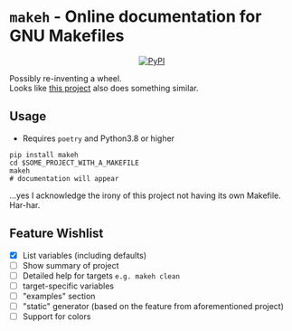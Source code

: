 # `makeh` - Online documentation for GNU Makefiles
<p align="center">
  <a href="https://pypi.org/project/makeh">
    <img alt="PyPI" src="https://img.shields.io/pypi/v/makeh">
  </a>
</p>

Possibly re-inventing a wheel.  
Looks like [this project](https://github.com/ryanvolpe/makehelp) also does something similar.

## Usage

 - Requires `poetry` and Python3.8 or higher

```shell
pip install makeh
cd $SOME_PROJECT_WITH_A_MAKEFILE
makeh
# documentation will appear
```

...yes I acknowledge the irony of this project not having its own Makefile.  
Har-har.

## Feature Wishlist

- [x] List variables (including defaults)
- [ ] Show summary of project
- [ ] Detailed help for targets `e.g. makeh clean`
- [ ] target-specific variables
- [ ] "examples" section
- [ ] "static" generator (based on the feature from aforementioned project)
- [ ] Support for colors
